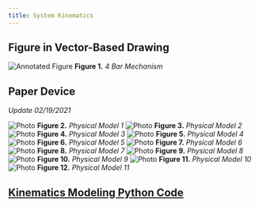 ```yaml
---
title: System Kinematics
---
```


## Figure in Vector-Based Drawing

![Annotated Figure](/AnnotatedFigure.svg)
**Figure 1.** _4 Bar Mechanism_

## Paper Device
_Update 02/19/2021_

![Photo](/IMG-20210218-WA0000.jpg)
**Figure 2.** _Physical Model 1_
![Photo](/IMG-20210218-WA0001.jpg)
**Figure 3.** _Physical Model 2_
![Photo](/IMG-20210218-WA0002.jpg)
**Figure 4.** _Physical Model 3_
![Photo](/IMG-20210218-WA0003.jpg)
**Figure 5.** _Physical Model 4_
![Photo](/IMG-20210218-WA0004.jpg)
**Figure 6.** _Physical Model 5_
![Photo](/IMG-20210218-WA0005.jpg)
**Figure 7.** _Physical Model 6_
![Photo](/IMG-20210218-WA0006.jpg)
**Figure 8.** _Physical Model 7_
![Photo](/IMG-20210218-WA0007.jpg)
**Figure 9.** _Physical Model 8_
![Photo](/IMG-20210218-WA0008.jpg)
**Figure 10.** _Physical Model 9_
![Photo](/IMG-20210218-WA0009.jpg)
**Figure 11.** _Physical Model 10_
![Photo](/IMG-20210219-WA0003.jpg)
**Figure 12.** _Physical Model 11_

## [Kinematics Modeling Python Code](https://nbviewer.jupyter.org/github/cvignola95/cvignola95.github.io/blob/main/System%20Kinematics.ipynb)
